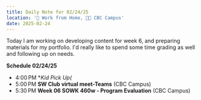 ```yaml
---
title: Daily Note for 02/24/25
location: '🏡 Work from Home, 🌃🏫 CBC Campus'
date: 2025-02-24
---
```

Today I am working on developing content for week 6, and preparing materials for my portfolio. I'd really like to spend some time grading as well and following up on needs.

**Schedule 02/24/25**
- 4:00 PM **Kid Pick Up(*
- 5:00 PM **SW Club virtual meet-Teams** (CBC Campus)
- 5:30 PM **Week 06 SOWK 460w - Program Evaluation** (CBC Campus)